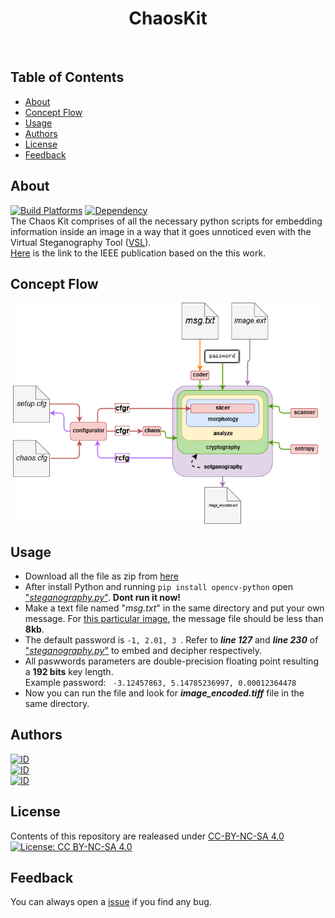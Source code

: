 <h1 align="center"> ChaosKit </h1> <br>

## Table of Contents
- [About](#about)
- [Concept Flow](#concept-flow)
- [Usage](#usage)
- [Authors](#authors)
- [License](#license)
- [Feedback](#feedback)


## About
[![Build Platforms](https://img.shields.io/badge/build_platform-Python2.7-3776AB.svg)](https://www.python.org/download/releases/2.7/)
[![Dependency](https://img.shields.io/badge/dependency-OpenCV-red.svg)](https://pypi.python.org/pypi/opencv-python)
<br>
The Chaos Kit comprises of all the necessary python scripts for embedding information inside an image in a way that it goes unnoticed even with the Virtual Steganography Tool ([VSL](http://vsl.sourceforge.net/)).<br>
[Here](https://doi.org/10.1109/ICRCICN.2017.8234536) is the link to the IEEE publication based on the this work.

## Concept Flow
<p align="center"><img src="./CFD.png" heigth="473" width="488"> &nbsp </p>

## Usage
  - Download all the file as zip from [here](../../releases/latest)
  - After install Python and running ```pip install opencv-python``` open ["<i>steganography.py</i>"](./steganography.py). <b>Dont run it now!</b>
  - Make a text file named "<i>msg.txt</i>" in the same directory and put your own message.  For [this particular image](./image.tiff?raw=true), the message file should be less than <b>8kb</b>. 
  - The default password is ```-1, 2.01, 3 ```. Refer to <i><b>line 127</b></i> and <i><b>line 230</b></i> of ["<i>steganography.py</i>"](./steganography.py) to embed and decipher respectively. 
  - All paswwords parameters are double-precision floating point resulting a <b>192 bits</b> key length.
  <br>Example password: ``` -3.12457863, 5.14785236997, 0.00012364478```
  - Now you can run the file and look for <b><i>image_encoded.tiff</i></b> file in the same directory.
  
## Authors
[![ID](https://img.shields.io/badge/id-Tamojit-54C7EC.svg?style=for-the-badge)](http://tamojitsaha.info)<br>
[![ID](https://img.shields.io/badge/id-Sandeepan-54C7EC.svg?style=for-the-badge)](http://sandeepan.info)<br>
[![ID](https://img.shields.io/badge/id-Tanmoy-54C7EC.svg?style=for-the-badge)]( http://github.com/thetdg)

## License
Contents of this repository are realeased under [CC-BY-NC-SA 4.0](./LICENSE.md) <br>
[![License: CC BY-NC-SA 4.0](https://licensebuttons.net/l/by-nc-sa/4.0/88x31.png)](https://creativecommons.org/licenses/by-nc-sa/4.0/)

## Feedback
You can always open a [issue](https://github.com/TamojitSaha/ChaosKit/issues/new) if you find any bug.
